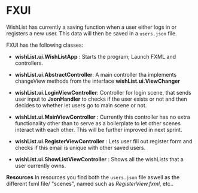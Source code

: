 # FXUI 

WishList has currently a saving function when a user either logs in or registers a new user. This data will then be saved in a `users.json` file. 

FXUI has the following classes:

- **wishList.ui.WishListApp** : Starts the program; Launch FXML and controllers.

- **wishList.ui.AbstractController**: A main controller tha implements changeView methods from the interface **wishList.ui.ViewChanger**

- **wishList.ui.LoginViewController**: Controller for login scene, that sends user input to **JsonHandler** to checks if the user exists or not and then decides to whether let users go to main scene or not.

- **wishList.ui.MainViewController** : Currently this controller has no extra functionality other than to serve as a boilerplate to let other scenes interact with each other. This will be further improved in next sprint. 

- **wishList.ui.RegisterViewController** : Lets user fill out register form and checks if this email is unique with other saved users. 

- **wishList.ui.ShowListViewController** : Shows all the wishLists that a user currently owns. 

**Resources** In resources you find both the `users.json` file aswell as the different fxml file/ "scenes", named such as *RegisterView.fxml*, etc..


